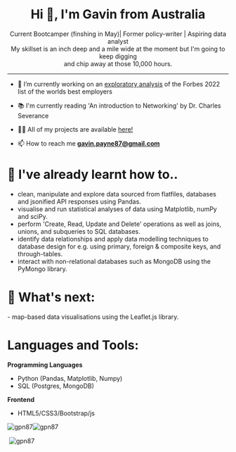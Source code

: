 <h1 align="center">Hi 👋, I'm Gavin from Australia</h1>

<p align="center">Current Bootcamper (finshing in May)| Former policy-writer | Aspiring data analyst</br> 
My skillset is an inch deep and a mile wide at the moment but I'm going to keep digging</br>
and chip away at those 10,000 hours.</p>
<hr>

- 🔭 I’m currently working on an [exploratory analysis](https://github.com/GPN87/top_100_employers_2022) of the Forbes 2022 list of the worlds best employers 

- 📚 I'm currently reading 'An introduction to Networking' by Dr. Charles Severance

- 👨‍💻 All of my projects are available [here!](https://github.com/GPN87?tab=repositories)

- 📫 How to reach me **gavin.payne87@gmail.com**

<h1>🌱 I've already learnt how to..</h1>

- clean, manipulate and explore data sourced from flatfiles, databases and jsonified API responses using Pandas.
- visualise and run statistical analyses of data using Matplotlib, numPy and sciPy. 
- perform 'Create, Read, Update and Delete' operations as well as joins, unions, and subqueries to SQL databases.
- identify data relationships and apply data modelling techniques to database design for e.g. using primary, foreign & composite keys, and through-tables.
- interact with non-relational databases such as MongoDB using the PyMongo library.

<h1>🔮 What's next:</h1>
- map-based data visualisations using the Leaflet.js library.

<h1 align="left">Languages and Tools:</h1>

**Programming Languages**
- Python (Pandas, Matplotlib, Numpy)
- SQL (Postgres, MongoDB)

**Frontend**
- HTML5/CSS3/Bootstrap/js

<p><img align="center" src="https://github-readme-stats.vercel.app/api/top-langs?username=gpn87&show_icons=true&locale=en&layout=compact" alt="gpn87" /><img align="center" src="https://github-readme-streak-stats.herokuapp.com/?user=gpn87&" alt="gpn87" /></p>
<p>&nbsp;<img align="center" src="https://github-readme-stats.vercel.app/api?username=gpn87&show_icons=true&locale=en" alt="gpn87" /></p>

<!--
**GPN87/GPN87** is a ✨ _special_ ✨ repository because its `README.md` (this file) appears on your GitHub profile.

Here are some ideas to get you started:

- 🔭 I’m currently working on ...
- 🌱 I’m currently learning ...
- 👯 I’m looking to collaborate on ...
- 🤔 I’m looking for help with ...
- 💬 Ask me about ...
- 📫 How to reach me: ...
- 😄 Pronouns: ...
- ⚡ Fun fact: ...
-->
